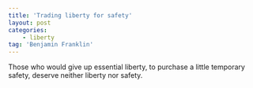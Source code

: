 ```yaml
---
title: 'Trading liberty for safety'
layout: post
categories:
    - liberty
tag: 'Benjamin Franklin'
---
```


Those who would give up essential liberty, to purchase a little temporary safety, deserve neither liberty nor safety.